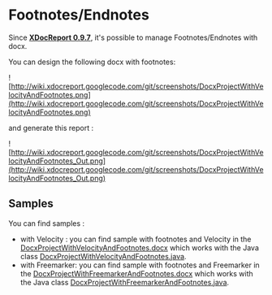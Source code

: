 # Footnotes/Endnotes #

Since **[XDocReport 0.9.7](XDocReport097.md)**, it's possible to manage Footnotes/Endnotes with docx.

You can design the following docx with footnotes:

![http://wiki.xdocreport.googlecode.com/git/screenshots/DocxProjectWithVelocityAndFootnotes.png](http://wiki.xdocreport.googlecode.com/git/screenshots/DocxProjectWithVelocityAndFootnotes.png)

and generate this report :

![http://wiki.xdocreport.googlecode.com/git/screenshots/DocxProjectWithVelocityAndFootnotes_Out.png](http://wiki.xdocreport.googlecode.com/git/screenshots/DocxProjectWithVelocityAndFootnotes_Out.png)

## Samples ##

You can find samples :

  * with Velocity : you can find sample with footnotes and Velocity in the [DocxProjectWithVelocityAndFootnotes.docx](http://samples.xdocreport.googlecode.com/git/samples/fr.opensagres.xdocreport.samples.docxandvelocity/src/fr/opensagres/xdocreport/samples/docxandvelocity/DocxProjectWithVelocityAndFootnotes.docx) which works with the Java class [DocxProjectWithVelocityAndFootnotes.java](http://code.google.com/p/xdocreport/source/browse/samples/fr.opensagres.xdocreport.samples.docxandvelocity/src/fr/opensagres/xdocreport/samples/docxandvelocity/DocxProjectWithVelocityAndFootnotes.java?repo=samples).
  * with Freemarker: you can find sample with footnotes and Freemarker in the [DocxProjectWithFreemarkerAndFootnotes.docx](http://samples.xdocreport.googlecode.com/git/samples/fr.opensagres.xdocreport.samples.docxandfreemarker/src/fr/opensagres/xdocreport/samples/docxandfreemarker/DocxProjectWithFreemarkerAndFootnotes.docx) which works with the Java class [DocxProjectWithFreemarkerAndFootnotes.java](http://code.google.com/p/xdocreport/source/browse/samples/fr.opensagres.xdocreport.samples.docxandfreemarker/src/fr/opensagres/xdocreport/samples/docxandfreemarker/DocxProjectWithFreemarkerAndFootnotes.java?repo=samples).
